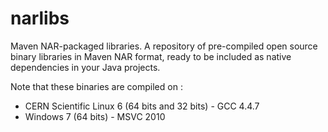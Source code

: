 narlibs
=======

Maven NAR-packaged libraries.
A repository of pre-compiled open source binary libraries in Maven NAR format, ready to be included as native dependencies in your Java projects.

Note that these binaries are compiled on :
* CERN Scientific Linux 6 (64 bits and 32 bits) - GCC 4.4.7
* Windows 7 (64 bits) - MSVC 2010

